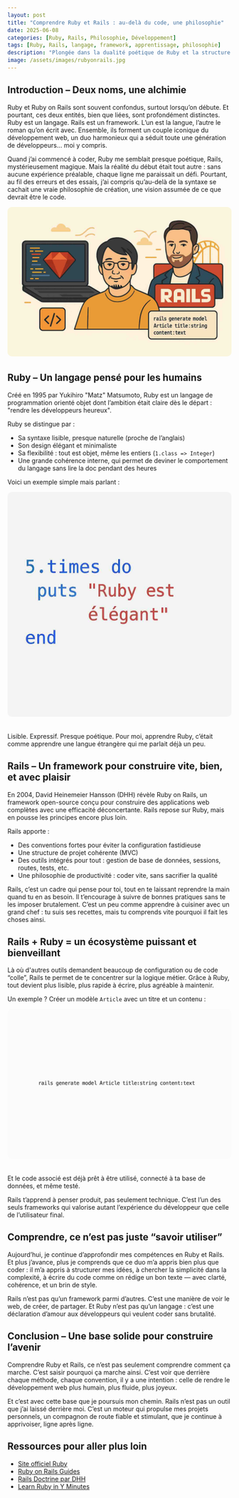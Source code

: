 ```yaml
---
layout: post
title: "Comprendre Ruby et Rails : au-delà du code, une philosophie"
date: 2025-06-08
categories: [Ruby, Rails, Philosophie, Développement]
tags: [Ruby, Rails, langage, framework, apprentissage, philosophie]
description: "Plongée dans la dualité poétique de Ruby et la structure puissante de Rails. Un duo qui va bien au-delà du code."
image: /assets/images/rubyonrails.jpg
---
```


## Introduction – Deux noms, une alchimie

Ruby et Ruby on Rails sont souvent confondus, surtout lorsqu’on débute. Et pourtant, ces deux entités, bien que liées, sont profondément distinctes. Ruby est un langage. Rails est un framework. L’un est la langue, l’autre le roman qu’on écrit avec. Ensemble, ils forment un couple iconique du développement web, un duo harmonieux qui a séduit toute une génération de développeurs… moi y compris.

Quand j’ai commencé à coder, Ruby me semblait presque poétique, Rails, mystérieusement magique. Mais la réalité du début était tout autre : sans aucune expérience préalable, chaque ligne me paraissait un défi. Pourtant, au fil des erreurs et des essais, j’ai compris qu’au-delà de la syntaxe se cachait une vraie philosophie de création, une vision assumée de ce que devrait être le code.

<p style="text-align:center; margin-bottom: 2rem;">
  <img src="/assets/images/rubyonrails.jpg" alt="Illustration Ruby et Rails 1" style="max-width: 100%; border-radius: 10px;">
</p>

## Ruby – Un langage pensé pour les humains

Créé en 1995 par Yukihiro "Matz" Matsumoto, Ruby est un langage de programmation orienté objet dont l’ambition était claire dès le départ : "rendre les développeurs heureux".

Ruby se distingue par :

- Sa syntaxe lisible, presque naturelle (proche de l’anglais)
- Son design élégant et minimaliste
- Sa flexibilité : tout est objet, même les entiers (`1.class => Integer`)
- Une grande cohérence interne, qui permet de deviner le comportement du langage sans lire la doc pendant des heures

Voici un exemple simple mais parlant :

<p style="text-align:center; margin-bottom: 2rem;">
  <img src="/assets/images/exemple1.jpg" alt="Illustration Ruby et Rails 1" style="max-width: 100%; border-radius: 10px;">
</p>


Lisible. Expressif. Presque poétique. Pour moi, apprendre Ruby, c’était comme apprendre une langue étrangère qui me parlait déjà un peu.

## Rails – Un framework pour construire vite, bien, et avec plaisir

En 2004, David Heinemeier Hansson (DHH) révèle Ruby on Rails, un framework open-source conçu pour construire des applications web complètes avec une efficacité déconcertante. Rails repose sur Ruby, mais en pousse les principes encore plus loin.

Rails apporte :

- Des conventions fortes pour éviter la configuration fastidieuse
- Une structure de projet cohérente (MVC)
- Des outils intégrés pour tout : gestion de base de données, sessions, routes, tests, etc.
- Une philosophie de productivité : coder vite, sans sacrifier la qualité

Rails, c’est un cadre qui pense pour toi, tout en te laissant reprendre la main quand tu en as besoin. Il t’encourage à suivre de bonnes pratiques sans te les imposer brutalement. C’est un peu comme apprendre à cuisiner avec un grand chef : tu suis ses recettes, mais tu comprends vite pourquoi il fait les choses ainsi.

## Rails + Ruby = un écosystème puissant et bienveillant

Là où d'autres outils demandent beaucoup de configuration ou de code “colle”, Rails te permet de te concentrer sur la logique métier. Grâce à Ruby, tout devient plus lisible, plus rapide à écrire, plus agréable à maintenir.

Un exemple ? Créer un modèle `Article` avec un titre et un contenu :

<p style="text-align:center; margin-bottom: 2rem;">
  <img src="/assets/images/exemple2.jpg" alt="Illustration Ruby et Rails 2" style="max-width: 100%; border-radius: 10px;">
</p>

Et le code associé est déjà prêt à être utilisé, connecté à ta base de données, et même testé.

Rails t’apprend à penser produit, pas seulement technique. C’est l’un des seuls frameworks qui valorise autant l’expérience du développeur que celle de l’utilisateur final.

## Comprendre, ce n’est pas juste “savoir utiliser”

Aujourd’hui, je continue d’approfondir mes compétences en Ruby et Rails. Et plus j’avance, plus je comprends que ce duo m’a appris bien plus que coder : il m’a appris à structurer mes idées, à chercher la simplicité dans la complexité, à écrire du code comme on rédige un bon texte — avec clarté, cohérence, et un brin de style.

Rails n’est pas qu’un framework parmi d’autres. C’est une manière de voir le web, de créer, de partager. Et Ruby n’est pas qu’un langage : c’est une déclaration d’amour aux développeurs qui veulent coder sans brutalité.

## Conclusion – Une base solide pour construire l’avenir

Comprendre Ruby et Rails, ce n’est pas seulement comprendre comment ça marche. C’est saisir pourquoi ça marche ainsi. C’est voir que derrière chaque méthode, chaque convention, il y a une intention : celle de rendre le développement web plus humain, plus fluide, plus joyeux.

Et c’est avec cette base que je poursuis mon chemin. Rails n’est pas un outil que j’ai laissé derrière moi. C’est un moteur qui propulse mes projets personnels, un compagnon de route fiable et stimulant, que je continue à apprivoiser, ligne après ligne.

## Ressources pour aller plus loin

- [Site officiel Ruby](https://www.ruby-lang.org/fr/)
- [Ruby on Rails Guides](https://guides.rubyonrails.org/)
- [Rails Doctrine par DHH](https://rubyonrails.org/doctrine/)
- [Learn Ruby in Y Minutes](https://learnxinyminutes.com/docs/ruby/)
